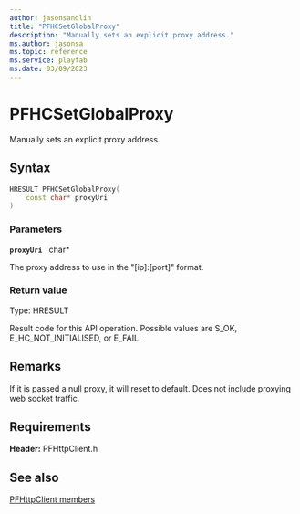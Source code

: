 ```yaml
---
author: jasonsandlin
title: "PFHCSetGlobalProxy"
description: "Manually sets an explicit proxy address."
ms.author: jasonsa
ms.topic: reference
ms.service: playfab
ms.date: 03/09/2023
---
```


# PFHCSetGlobalProxy  

Manually sets an explicit proxy address.  

## Syntax  
  
```cpp
HRESULT PFHCSetGlobalProxy(  
    const char* proxyUri  
)  
```  
  
### Parameters  
  
**`proxyUri`** &nbsp; char*  
  
The proxy address to use in the "[ip]:[port]" format.  
  
  
### Return value
Type: HRESULT
  
Result code for this API operation. Possible values are S_OK, E_HC_NOT_INITIALISED, or E_FAIL.
  
## Remarks  
  
If it is passed a null proxy, it will reset to default. Does not include proxying web socket traffic.
  
## Requirements  
  
**Header:** PFHttpClient.h
  
## See also  
[PFHttpClient members](../pfhttpclient_members.md)  

  
  
